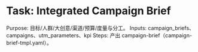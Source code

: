 # Task: Integrated Campaign Brief

Purpose: 目标/人群/大创意/渠道/预算/度量与分工。
Inputs: campaign_briefs、campaigns、utm_parameters、kpi
Steps: 产出 campaign-brief（campaign-brief-tmpl.yaml）。
